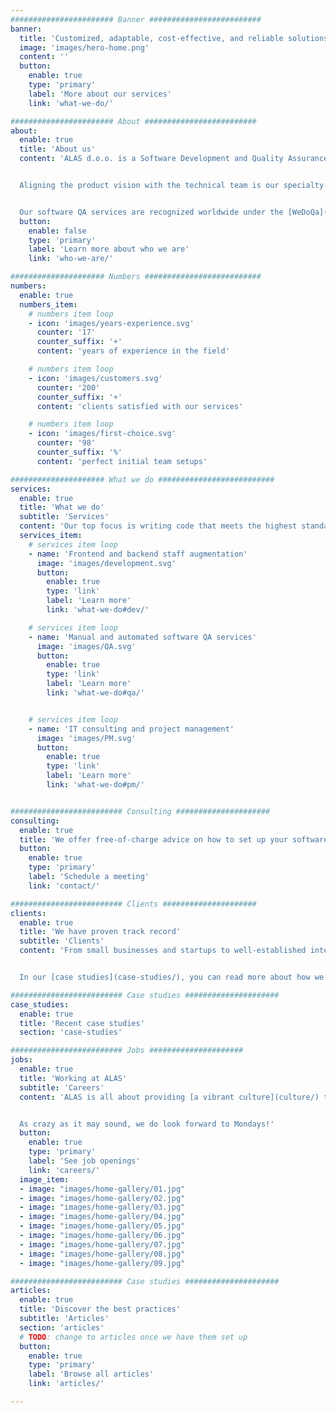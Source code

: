 ```yaml
---
####################### Banner #########################
banner:
  title: 'Customized, adaptable, cost-effective, and reliable solutions for software development and quality assurance outsourcing'
  image: 'images/hero-home.png'
  content: ''
  button:
    enable: true
    type: 'primary'
    label: 'More about our services'
    link: 'what-we-do/'

####################### About #########################
about:
  enable: true
  title: 'About us'
  content: 'ALAS d.o.o. is a Software Development and Quality Assurance outsourcing company with extensive experience in web development, project management, manual and automated testing.


  Aligning the product vision with the technical team is our specialty. Through open communication and a personal approach, we consider every aspect of the project so that we are empowered to assist and consult in every step of the development process.


  Our software QA services are recognized worldwide under the [WeDoQa](https://www.wedoqa.com).'
  button:
    enable: false
    type: 'primary'
    label: 'Learn more about who we are'
    link: 'who-we-are/'

##################### Numbers ##########################
numbers:
  enable: true
  numbers_item:
    # numbers item loop
    - icon: 'images/years-experience.svg'
      counter: '17'
      counter_suffix: '+'
      content: 'years of experience in the field'

    # numbers item loop
    - icon: 'images/customers.svg'
      counter: '200'
      counter_suffix: '+'
      content: 'clients satisfied with our services'

    # numbers item loop
    - icon: 'images/first-choice.svg'
      counter: '98'
      counter_suffix: '%'
      content: 'perfect initial team setups'

##################### What we do ##########################
services:
  enable: true
  title: 'What we do'
  subtitle: 'Services'
  content: 'Our top focus is writing code that meets the highest standards, while our quality assurance team has the skills and enthusiasm to ensure that the software satisfies the strictest criteria. Each project is unique and requires a customized approach. We supply [a vast range of services](services/) to provide the most efficient solution for the unique demands and requirements of our clients.'
  services_item:
    # services item loop
    - name: 'Frontend and backend staff augmentation'
      image: 'images/development.svg'
      button:
        enable: true
        type: 'link'
        label: 'Learn more'
        link: 'what-we-do#dev/'

    # services item loop
    - name: 'Manual and automated software QA services'
      image: 'images/QA.svg'
      button:
        enable: true
        type: 'link'
        label: 'Learn more'
        link: 'what-we-do#qa/'


    # services item loop
    - name: 'IT consulting and project management'
      image: 'images/PM.svg'
      button:
        enable: true
        type: 'link'
        label: 'Learn more'
        link: 'what-we-do#pm/'


######################### Consulting #####################
consulting:
  enable: true
  title: 'We offer free-of-charge advice on how to set up your software development and QA for your project to skyrocket'
  button:
    enable: true
    type: 'primary'
    label: 'Schedule a meeting'
    link: 'contact/'

######################### Clients #####################
clients:
  enable: true
  title: 'We have proven track record'
  subtitle: 'Clients'
  content: 'From small businesses and startups to well-established international corporations, we work with a wide range of industries. We have developed trustworthy relationships with [clients](clients/) and their development teams from all over the world.


  In our [case studies](case-studies/), you can read more about how we were able to help them improve company practices and increase revenue.'

######################### Case studies #####################
case_studies:
  enable: true
  title: 'Recent case studies'
  section: 'case-studies'

######################### Jobs #####################
jobs:
  enable: true
  title: 'Working at ALAS'
  subtitle: 'Careers'
  content: 'ALAS is all about providing [a vibrant culture](culture/) through a pleasant atmosphere, possibilities for professional growth, entertainment, relaxation, and social interaction. We encourage people to have a healthy work/life balance, and devote time and energy to their families and hobbies. We are nurturing a community of inspired people who feel respected, driven, and accomplished.


  As crazy as it may sound, we do look forward to Mondays!'
  button:
    enable: true
    type: 'primary'
    label: 'See job openings'
    link: 'careers/'
  image_item:
  - image: "images/home-gallery/01.jpg"
  - image: "images/home-gallery/02.jpg"
  - image: "images/home-gallery/03.jpg"
  - image: "images/home-gallery/04.jpg"
  - image: "images/home-gallery/05.jpg"
  - image: "images/home-gallery/06.jpg"
  - image: "images/home-gallery/07.jpg"
  - image: "images/home-gallery/08.jpg"
  - image: "images/home-gallery/09.jpg"

######################### Case studies #####################
articles:
  enable: true
  title: 'Discover the best practices'
  subtitle: 'Articles'
  section: 'articles'
  # TODO: change to articles once we have them set up
  button:
    enable: true
    type: 'primary'
    label: 'Browse all articles'
    link: 'articles/'

---
```

